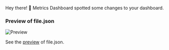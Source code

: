 Hey there! 🎉
Metrics Dashboard spotted some changes to your dashboard.
### Preview of file.json
![Preview](https://cdn2.thecatapi.com/images/99c.jpg)



See the [preview](http://metrics-dashboard/admin/preview) of file.json.